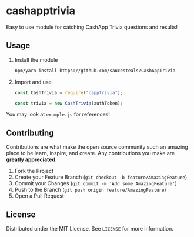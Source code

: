 # cashapptrivia
Easy to use module for catching CashApp Trivia questions and results!

## Usage

1. Install the module
   ```sh
   npm/yarn install https://github.com/saucesteals/CashAppTrivia
   ```
2. Import and use
   ```js
   const CashTrivia = require("capptrivia");

   const trivia = new CashTrivia(authToken);
   ```

You may look at `example.js` for references!

## Contributing

Contributions are what make the open source community such an amazing place to be learn, inspire, and create. Any contributions you make are **greatly appreciated**.

1. Fork the Project
2. Create your Feature Branch (`git checkout -b feature/AmazingFeature`)
3. Commit your Changes (`git commit -m 'Add some AmazingFeature'`)
4. Push to the Branch (`git push origin feature/AmazingFeature`)
5. Open a Pull Request


## License

Distributed under the MIT License. See `LICENSE` for more information.